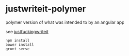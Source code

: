 justwriteit-polymer
===================

polymer version of what was intended to by an angular app

see [justfuckingwriteit](https://github.com/ramonjd/justfuckingwriteit) 

```
npm install
bower install
grunt serve
```
